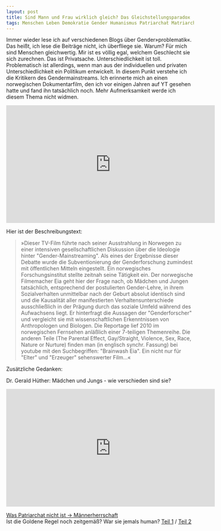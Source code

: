 ```yaml
---
layout: post
title: Sind Mann und Frau wirklich gleich? Das Gleichstellungsparadox
tags: Menschen Leben Demokratie Gender Humanismus Patriarchat Matriarchat Video
---
```

Immer wieder lese ich auf verschiedenen Blogs über Gender»problematik«. Das heißt, ich lese die Beiträge nicht, ich überfliege sie. Warum? Für mich sind Menschen gleichwertig. Mir ist es völlig egal, welchem Geschlecht sie sich zurechnen. Das ist Privatsache. Unterschiedlichkeit ist toll. Problematisch ist allerdings, wenn man aus der individuellen und privaten Unterschiedlichkeit ein Politikum entwickelt. In diesem Punkt verstehe ich die Kritikern des Gendermainstreams. 
Ich erinnerte mich an einen norwegischen Dokumentarfilm, den ich vor einigen Jahren auf YT gesehen hatte und fand ihn tatsächlich noch. Mehr Aufmerksamkeit werde ich diesem Thema nicht widmen. <!--more-->

<iframe width="560" height="315" src="https://www.youtube.com/embed/2Rzd2UmpkZs" frameborder="0" allowfullscreen></iframe>

Hier ist der Beschreibungstext:
>»Dieser TV-Film führte nach seiner Ausstrahlung in Norwegen zu einer intensiven gesellschaftlichen Diskussion über die Ideologie hinter "Gender-Mainstreaming". Als eines der Ergebnisse dieser Debatte wurde die Subventionierung der Genderforschung zumindest mit öffentlichen Mitteln eingestellt. Ein norwegisches Forschungsinstitut stellte zeitnah seine Tätigkeit ein.
Der norwegische Filmemacher Eia geht hier der Frage nach, ob Mädchen und Jungen tatsächlich, entsprechend der postulierten Gender-Lehre, in ihrem Sozialverhalten unmittelbar nach der Geburt absolut identisch sind und die Kausalität aller manifestierten Verhaltensunterschiede ausschließlich in der Prägung durch das soziale Umfeld während des Aufwachsens liegt. Er hinterfragt die Aussagen der "Genderforscher" und vergleicht sie mit wissenschaftlichen Erkenntnissen von Anthropologen und Biologen. Die Reportage lief 2010 im norwegischen Fernsehen anläßlich einer 7-teiligen Themenreihe. Die anderen Teile (The Parental Effect, Gay/Straight, Violence, Sex, Race, Nature or Nurture) finden man (in englisch synchr. Fassung) bei youtube mit den Suchbegriffen: "Brainwash Eia". Ein nicht nur für "Elter" und "Erzeuger" sehenswerter Film...«

Zusätzliche Gedanken:

Dr. Gerald Hüther: Mädchen und Jungs - wie verschieden sind sie?

<iframe width="560" height="315" src="https://www.youtube.com/embed/V5UAgR8gyFY" frameborder="0" allowfullscreen></iframe>

[Was Patriarchat nicht ist -> Männerherrschaft ](https://denkstaette.github.io/2017/11/19/patriarchat/)<br />
Ist die Goldene Regel noch zeitgemäß? War sie jemals human? [Teil 1](https://denkstaette.github.io/2017/04/23/goldeneregel1/) / [Teil 2](https://denkstaette.github.io/2017/04/24/goldeneregel2/)
